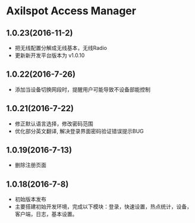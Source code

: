 # Axilspot Access Manager
## 1.0.23(2016-11-2)
- 把无线配置分解成无线基本，无线Radio
- 更新新开发平台版本为 v1.0.10

## 1.0.22(2016-7-26)
- 添加当设备切换网段时，提醒用户可能导致不设备部能控制

## 1.0.21(2016-7-22)
- 修正默认语言选择，修改密码范围
- 优化部分英文翻译, 解决登录界面密码验证错误提示BUG

## 1.0.19(2016-7-13)
- 删除注册页面

## 1.0.18(2016-7-8)
- 初始版本发布
- 主要搭建初始开发环境，完成以下模块：登录，快速设置，热点统计，设备，客户端，日志，基本设置。
